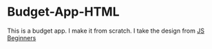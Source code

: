 # Budget-App-HTML
This is a budget app. I make it from scratch. I take the design from [JS Beginners](https://jsbeginners.com/javascript-budget-app/)
